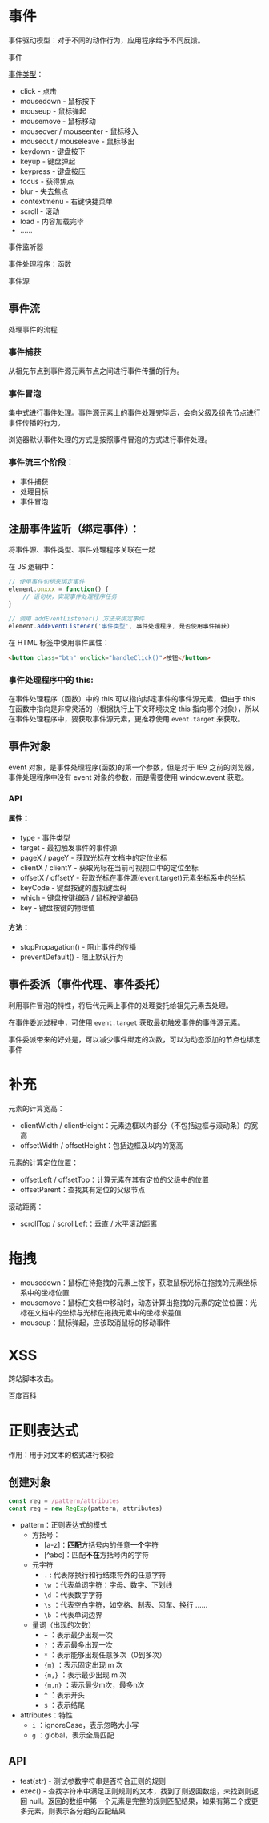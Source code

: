 # 事件

事件驱动模型：对于不同的动作行为，应用程序给予不同反馈。

事件

[事件类型](https://www.w3school.com.cn/jsref/dom_obj_event.asp)：

- click - 点击
- mousedown - 鼠标按下
- mouseup - 鼠标弹起
- mousemove - 鼠标移动
- mouseover / mouseenter - 鼠标移入
- mouseout / mouseleave - 鼠标移出
- keydown - 键盘按下
- keyup - 键盘弹起
- keypress - 键盘按压
- focus - 获得焦点
- blur - 失去焦点
- contextmenu - 右键快捷菜单
- scroll - 滚动
- load - 内容加载完毕
- ......

事件监听器

事件处理程序：函数

事件源

## 事件流

处理事件的流程

### 事件捕获

从祖先节点到事件源元素节点之间进行事件传播的行为。

### 事件冒泡

集中式进行事件处理。事件源元素上的事件处理完毕后，会向父级及组先节点进行事件传播的行为。

浏览器默认事件处理的方式是按照事件冒泡的方式进行事件处理。

### 事件流三个阶段：

- 事件捕获
- 处理目标
- 事件冒泡

## **注册事件监听（绑定事件）：**

将事件源、事件类型、事件处理程序关联在一起

在 JS 逻辑中：

```js
// 使用事件句柄来绑定事件
element.onxxx = function() {
    // 语句块，实现事件处理程序任务
}

// 调用 addEventListener() 方法来绑定事件
element.addEventListener('事件类型', 事件处理程序, 是否使用事件捕获)
```

在 HTML 标签中使用事件属性：

```html
<button class="btn" onclick="handleClick()">按钮</button>
```

### 事件处理程序中的 this:

在事件处理程序（函数）中的 this 可以指向绑定事件的事件源元素，但由于 this 在函数中指向是非常灵活的（根据执行上下文环境决定 this 指向哪个对象），所以在事件处理程序中，要获取事件源元素，更推荐使用 `event.target` 来获取。

## 事件对象

event 对象，是事件处理程序(函数)的第一个参数，但是对于 IE9 之前的浏览器，事件处理程序中没有 event 对象的参数，而是需要使用 window.event 获取。

### API

#### 属性：

- type - 事件类型
- target - 最初触发事件的事件源
- pageX / pageY - 获取光标在文档中的定位坐标
- clientX / clientY - 获取光标在当前可视视口中的定位坐标
- offsetX / offsetY - 获取光标在事件源(event.target)元素坐标系中的坐标
- keyCode - 键盘按键的虚拟键盘码
- which - 键盘按键编码 / 鼠标按键编码
- key - 键盘按键的物理值

#### 方法：

- stopPropagation() - 阻止事件的传播
- preventDefault() - 阻止默认行为

## 事件委派（事件代理、事件委托）

利用事件冒泡的特性，将后代元素上事件的处理委托给祖先元素去处理。

在事件委派过程中，可使用 `event.target` 获取最初触发事件的事件源元素。

事件委派带来的好处是，可以减少事件绑定的次数，可以为动态添加的节点也绑定事件

# 补充

元素的计算宽高：

- clientWidth / clientHeight：元素边框以内部分（不包括边框与滚动条）的宽高
- offsetWidth / offsetHeight：包括边框及以内的宽高

元素的计算定位位置：

- offsetLeft / offsetTop：计算元素在其有定位的父级中的位置
- offsetParent：查找其有定位的父级节点

滚动距离：

- scrollTop / scrollLeft：垂直 / 水平滚动距离

# 拖拽

- mousedown：鼠标在待拖拽的元素上按下，获取鼠标光标在拖拽的元素坐标系中的坐标位置
- mousemove：鼠标在文档中移动时，动态计算出拖拽的元素的定位位置：光标在文档中的坐标与光标在拖拽元素中的坐标求差值
- mouseup：鼠标弹起，应该取消鼠标的移动事件

# XSS

跨站脚本攻击。

[百度百科](https://baike.baidu.com/item/XSS%E6%94%BB%E5%87%BB/954065?fr=aladdin)

# 正则表达式

作用：用于对文本的格式进行校验

## 创建对象

```js
const reg = /pattern/attributes
const reg = new RegExp(pattern, attributes)
```

- pattern：正则表达式的模式
  - 方括号：
    - [a-z]：**匹配**方括号内的任意**一个**字符
    - [^abc]：匹配**不在**方括号内的字符
  - 元字符
    - `.` : 代表除换行和行结束符外的任意字符
    - `\w` ：代表单词字符：字母、数字、下划线
    - `\d` ：代表数字字符
    - `\s` ：代表空白字符，如空格、制表、回车、换行 ......
    - `\b` ：代表单词边界
  - 量词（出现的次数）
    - `+` ：表示最少出现一次
    - `?` ：表示最多出现一次
    - `*` ：表示能够出现任意多次（0到多次）
    - `{m}` ：表示固定出现 m 次
    - `{m,}` ：表示最少出现 m 次
    - `{m,n}` ：表示最少m次，最多n次
    - `^` ：表示开头
    - `$` ：表示结尾
- attributes：特性
  - `i` ：ignoreCase，表示忽略大小写
  - `g` ：global，表示全局匹配

## API

- test(str) - 测试参数字符串是否符合正则的规则
- exec() - 查找字符串中满足正则规则的文本，找到了则返回数组，未找到则返回 null。返回的数组中第一个元素是完整的规则匹配结果，如果有第二个或更多元素，则表示各分组的匹配结果